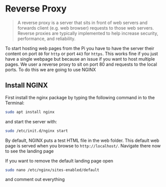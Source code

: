 # Reverse Proxy
> A reverse proxy is a server that sits in front of web servers and forwards client (e.g. web browser) requests to those web servers. Reverse proxies are typically implemented to help increase security, performance, and reliability. 

To start hosting web pages from the Pi you have to have the server their content on port `80` for `http` or port `443` for `https`. This works fine if you just have a single webpage but because an issue if you want to host multiple pages. We user a reverse proxy to sit on port 80 and requests to the local ports. To do this we are going to use NGINX


## Install NGINX

First install the nginx package by typing the following command in to the Terminal:

```sh
sudo apt install nginx
```

and start the server with:

```sh
sudo /etc/init.d/nginx start
```

By default, NGINX puts a test HTML file in the web folder. This default web page is served when you browse to `http://localhost/`. Navigate there now to see the landing page

If you want to remove the default landing page open
```sh
sudo nano /etc/nginx/sites-enabled/default
```
and comment out everything
